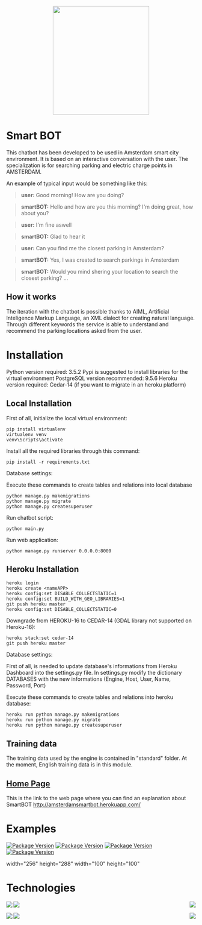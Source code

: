 <p align="center">
  <img width="256" height="288" src="https://i.imgur.com/KjrawLz.png">
</p>

# Smart BOT


This chatbot has been developed to be used in Amsterdam smart city environment.
It is based on an interactive conversation with the user.
The specialization is for searching parking and electric charge points in AMSTERDAM.


An example of typical input would be something like this:

> **user:** Good morning! How are you doing?  

> **smartBOT:**  Hello and how are you this morning? I'm doing great, how about you?  

> **user:** I'm fine aswell

> **smartBOT:** Glad to hear it 

> **user:** Can you find me the closest parking in Amsterdam?

> **smartBOT:** Yes, I was created to search parkings in Amsterdam

> **smartBOT:** Would you mind shering your location to search the closest parking? ...  

## How it works

The iteration with the chatbot is possible thanks to AIML, Artificial Inteligence Markup Language, an XML dialect for creating natural language.
Through different keywords the service is able to understand and recommend the parking locations asked from the user. 


# Installation

Python version required: 3.5.2
Pypi is suggested to install libraries for the virtual environment
PostgreSQL version recommended: 9.5.6
Heroku version required: Cedar-14 (if you want to migrate in an heroku platform)



## Local Installation

First of all, initialize the local virtual environment:
```
pip install virtualenv
virtualenv venv
venv\Scripts\activate
```

Install all the required libraries through this command:
```
pip install -r requirements.txt
```

Database settings:

Execute these commands to create tables and relations into local database
```
python manage.py makemigrations
python manage.py migrate
python manage.py createsuperuser
```

Run chatbot script:
```
python main.py
```

Run web application:
```
python manage.py runserver 0.0.0.0:8000
```


## Heroku Installation

```
heroku login
heroku create <nameAPP>
heroku config:set DISABLE_COLLECTSTATIC=1
heroku config:set BUILD_WITH_GEO_LIBRARIES=1
git push heroku master
heroku config:set DISABLE_COLLECTSTATIC=0 
```

Downgrade from HEROKU-16 to CEDAR-14 (GDAL library not supported on Heroku-16):
```
heroku stack:set cedar-14 
git push heroku master
```

Database settings:

First of all, is needed to update database's informations from Heroku Dashboard into the settings.py file. In settings.py modify the dictionary DATABASES with the new informations (Engine, Host, User, Name, Password, Port)

Execute these commands to create tables and relations into heroku database:
```
heroku run python manage.py makemigrations
heroku run python manage.py migrate
heroku run python manage.py createsuperuser
```

## Training data

The training data used by the engine is contained in "standard" folder.
At the moment, English training data is in this module. 

## [Home Page](http://amsterdamsmartbot.herokuapp.com/)

This is the link to the web page where you can find an explanation about SmartBOT
http://amsterdamsmartbot.herokuapp.com/

# Examples

[![Package Version](https://i.imgur.com/U9kk0KLm.png)](https://i.imgur.com/U9kk0KLm.png)
[![Package Version](https://i.imgur.com/Zz8VxM2m.png)](https://i.imgur.com/Zz8VxM2m.png)
[![Package Version](https://i.imgur.com/keujiv1m.png)](https://i.imgur.com/keujiv1m.png)
[![Package Version](https://i.imgur.com/pvMRukvm.png)](https://i.imgur.com/pvMRukvm.png)

width="256" height="288"
width="100" height="100"

# Technologies

<p>
  <img align="left"  src="https://www.iconattitude.com/icons/open_icon_library/apps/png/256/postgis.png" href="http://postgis.net/">
  <img align="center"  src="https://nedbatchelder.com/pix/django-icon-256.png" href="https://www.djangoproject.com/start/overview/"> 
  <img align="right"  src="http://www.webantena.net/wp-content/uploads/2016/06/googlemapsapi.png" href="https://enterprise.google.com/intl/en_uk/maps/?utm_source=cpc&utm_medium=google&utm_campaign=2016-geo-emea-endor-gmedia-search-gb-homepage&utm_content=gb%7Cen%7Chybr%7C1001878%7C%7Cbk%7Cbrand%7C%7Chomepage&ds_lpt_start=&ds_lpt_end=&gclid=EAIaIQobChMIhbTnv6_D1gIVQuEbCh1lCQzQEAAYASAAEgLZ6vD_BwE&dclid=CN3WmcGvw9YCFdiLUQodmxIDmQ">
</p>

<p>
  <img align="left"  src="https://mutaz.net/img/icons/android/256/30.png" href="https://core.telegram.org/">
  <img align="center"  src="http://austin.kidsoutandabout.com/sites/default/files/Python_0.png" href="https://www.python.org/downloads/release/python-352/">
  <img align="right"  src="https://cdn.iconscout.com/public/images/icon/free/png-256/heroku-company-brand-logo-3973db91061d38cd-256x256.png" href="https://www.heroku.com/">
  </p>

